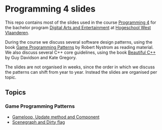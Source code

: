 # Programming 4 slides

This repo contains most of the slides used in the course [Programming 4](https://www.digitalartsandentertainment.be/page/51/Programming+4) for the bachelor program [Digital Arts and Entertainment](https://www.digitalartsandentertainment.be) at [Hogeschool West Vlaanderen](https://www.howest.be).

During the course we discuss several software design patterns, using the book [Game Programming Patterns](https://gameprogrammingpatterns.com/) by Robert Nystrom as reading material. We also discuss several C++ core guidelines, using the book [Beautiful C++](https://www.oreilly.com/library/view/beautiful-c-30/9780137647767/) by Guy Davidson and Kate Gregory.

The slides are not organised in weeks, since the order in which we discuss the patterns can shift from year to year. Instead the slides are organised per topic.

## Topics

### Game Programming Patterns

- [Gameloop, Update method and Component](https://avadae.github.io/programming4/gameloop_updatemethod_component/gameloop_updatemethod_component.html)
- [Scenegraph and Dirty flag](https://avadae.github.io/programming4/scenegraph_dirtyflag/scenegraph_dirtyflag.html)


